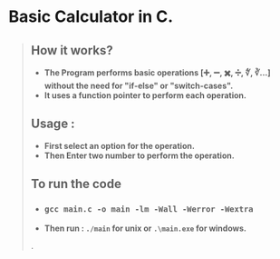 # Basic Calculator in C.
> >
> ## How it works?
> * **The Program performs basic operations **[➕, ➖, ✖️, ➗, ∜, ∛...]** without the need for "if-else" or "switch-cases".**
> * **It uses a **function pointer** to perform each operation.**
>
>
> ## Usage :
> * **First select an option for the operation.**
> * **Then Enter two number to perform the operation.**
> 
> ## To run the code
> * ### `gcc main.c -o main -lm -Wall -Werror -Wextra`
> * **Then run : ```./main``` for unix or ```.\main.exe``` for windows.**
> 
> .